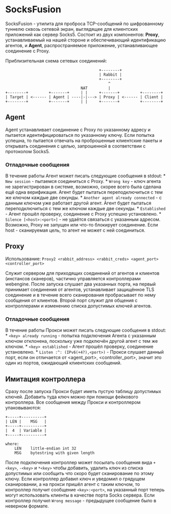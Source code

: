 # SocksFusion

SocksFusion - утилита для проброса TCP-сообщений по шифрованному туннелю сквозь сетевой экран, выглядящее для клиентских приложений как сервер Socks5. Состоит из двух компонентов: **Proxy**, устанавливаемый на нашей стороне и обеспечивающий идентификацию агентов, и **Agent**, распространяемое приложение, устанавливающее соединение с Proxy.

Приблизительная схема сетевых соединений:

                                             +--------+
                                             | Rabbit |
                                             +--------+
                                                 ^
                                     NAT         |
    +--------+         +-------+     | |     +-------+         +--------+
    | Target | <------ | Agent | ----|-|---> | Proxy | <------ | Client |
    +--------+         +-------+     | |     +-------+         +--------+


## Agent

Agent устанавливает соединение с Proxy по указанному адресу и пытается идентифицироваться по указанному ключу. Если попытка успешна, то пытается отвечать на проброшенные клиентские пакеты и открывать соединения с целью, запрошенной в соответствии с протоколом Socks5.

### Отладочные сообщения

В течение работы Агент может писать следующие сообщения в stdout:
    * `New session` - пытаемся соединиться с Proxy.
    * `Wrong key` - ключ агента не зарегистрирован в системе, возможно, скорее всего была сделана ещё одна верификация. Агент будет пытаться переподключиться с тем же ключом каждые две секунды.
    * `Another agent already connected` - с данным ключом уже работает другой агент. Агент будет пытаться переподключиться с тем же ключом каждые две секунды.
    * `Established` - Агент прошёл проверку, соединение с Proxy успешно установлено.
    * `Silence [<host>:<port>]` - не удаётся связаться с указанным адресом. Возможно, Proxy не запущен или что-то блокирует соединение. Если host - сканируемая цель, то агент не может с ней соединиться.

## Proxy

Использование: `Proxy2 <rabbit_address> <rabbit_creds> <agent_port> <controller_port>`

Служит сервером для приходящих соединений от агентов и клиентов (инстансов сканеров), частично управляется контроллерами webengine. После запуска слушает два указанных порта, на первый принимает соединения от агентов, устанавливает защищённое TLS соединение и в течение всего сканирования пробрасывает по нему сообщения от клиентов. Второй порт служит для общения с контроллерами и изменению списка допустимых ключей агентов.

### Отладочные сообщения

В течение работы Прокси может писать следующие сообщения в stdout:
    * `<key> already running` - попытка подключения Агента с указанным ключом отклонена, поскольку уже подключён другой агент с тем же ключом.
    * `<key> established` - Агент прошёл проверку, соединение установлено.
    * `Listen :^: (IPv6(+4?),<port>)` - Прокси слушает данный порт, если он отличается от <agent_port>, <controller_port>, значит это один из портов, ожидающий клиентских сообщений.

## Имитация контроллера

Сразу после запуска Прокси будет иметь пустую таблицу допустимых ключей. Добавить туда ключ можно при помощи фейкового контроллера. Все сообщения между Прокси и контроллером упаковываются:
 
    +-----+----------+
    | LEN |    MSG   |
    +-----+----------+
    |  4  | Variable |
    +-----+----------+

    where:
        LEN    little-endian int 32
        MSG    bytestring with given length

После подключения контроллер может посылать сообщения вида `+<key>`, `-<key>` и `*<key>` чтобы добавить, удалить ключ из списка допустимых или сообщить что скоро будет сканирование по этому ключу. Если контроллер добавил ключ и уведомил о грядущем сканировании, а на прокси пришёл агент с таким ключом, то контроллер получит сообщение `<key>:<port>`, на указанный порт теперь могут использовать клиенты в качестве порта Socks сервера. Если контроллер получил `Wrong message` - предыдущее сообщение было в неверном формате.
